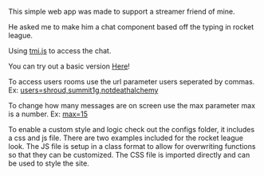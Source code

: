This simple web app was made to support a streamer friend of mine.

He asked me to make him a chat component based off the typing in rocket league.

Using [tmi.js](https://tmijs.com/) to access the chat.

You can try out a basic version [Here](https://deathalchemy.com)!

To access users rooms use the url parameter users seperated by commas. Ex: [users=shroud,summit1g,notdeathalchemy](https://deathalchemy.com?users=shroud,summit1g,notdeathalchemy)

To change how many messages are on screen use the max parameter max is a number. Ex: [max=15](https://deathalchemy.com?users=shroud,summit1g,notdeathalchemy&max=15)

To enable a custom style and logic check out the configs folder, it includes a css and js file. There are two examples included for the rocket league look.
The JS file is setup in a class format to allow for overwriting functions so that they can be customized.
The CSS file is imported directly and can be used to style the site.
